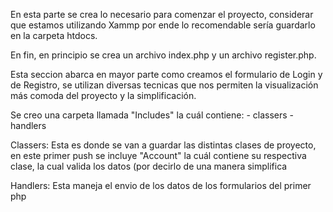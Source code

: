

En esta parte se crea lo necesario para comenzar el proyecto, considerar que estamos utilizando Xammp por ende lo recomendable sería guardarlo en la carpeta htdocs.

En fin, en principio se crea un archivo index.php y un archivo register.php.

Esta seccion abarca en mayor parte como creamos el formulario de Login y de Registro, se utilizan diversas tecnicas que nos permiten la visualización más comoda del proyecto y la simplificación.

Se creo una carpeta llamada "Includes" la cuál contiene:
			- classers 
			- handlers

Classers: Esta es donde se van a guardar las distintas clases de proyecto, en este primer push se incluye "Account"  la cuál contiene su respectiva clase, la cual valida los datos (por decirlo de una manera simplifica

Handlers: Esta maneja el envio de los datos de los formularios del primer php
